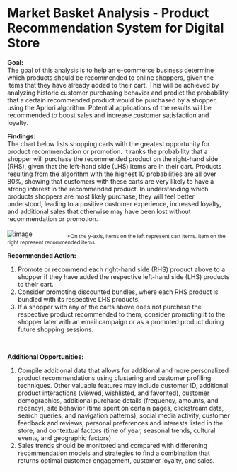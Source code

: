 # Market Basket Analysis - Product Recommendation System for Digital Store

**Goal:**<br>
The goal of this analysis is to help an e-commerce business determine which products should be recommended to online shoppers, given the items that they have already added to their cart. This will be achieved by analyzing historic customer purchasing behavior and predict the probability that a certain recommended product would be purchased by a shopper, using the Apriori algorithm. Potential applications of the results will be recommended to boost sales and increase customer satisfaction and loyalty.<br>

**Findings:**<br>
The chart below lists shopping carts with the greatest opportunity for product recommendation or promotion. It ranks the probability that a shopper will purchase the recommended product on the right-hand side (RHS), given that the left-hand side (LHS) items are in their cart. Products resulting from the algorithm with the highest 10 probabilities are all over 80%, showing that customers with these carts are very likely to have a strong interest in the recommended product. In understanding which products shoppers are most likely purchase, they will feel better understood, leading to a positive customer experience, increased loyalty, and additional sales that otherwise may have been lost without recommendation or promotion.<br>
<br>
![image](https://user-images.githubusercontent.com/30391113/171098428-a32f11ee-8e3f-41c1-be6a-fd9072a8fb62.png)
&nbsp;&nbsp;&nbsp;&nbsp;&nbsp;&nbsp;&nbsp;&nbsp;&nbsp;&nbsp;&nbsp;&nbsp;&nbsp;&nbsp;&nbsp;&nbsp;&nbsp;&nbsp;&nbsp;<sub>*On the y-axis, items on the left represent cart items. Item on the right represent recommended items.</sub>
<br>

**Recommended Action:<br>**
1. Promote or recommend each right-hand side (RHS) product above to a shopper if they have added the respective left-hand side (LHS) products to their cart.<br>
2. Consider promoting discounted bundles, where each RHS product is bundled with its respective LHS products.    
3. If a shopper with any of the carts above does not purchase the respective product recommended to them, consider promoting it to the shopper later with an email campaign or as a promoted product during future shopping sessions. 
<br>

**Additional Opportunities:<br>**
1. Compile additional data that allows for additional and more personalized product recommendations using clustering and customer profiling techniques. Other valuable features may include customer ID, additional product interactions (viewed, wishlisted, and favorited), customer demographics, additional purchase details (frequency, amounts, and recency), site behavior (time spent on certain pages, clickstream data, search queries, and navigation patterns), social media activity, customer feedback and reviews, personal preferences and interests listed in the store, and contextual factors (time of year, seasonal trends, cultural events, and geographic factors)<br>
2. Sales trends should be monitored and compared with differening recommendation models and strategies to find a combination that returns optimal customer engagement, customer loyalty, and sales.
<br>


